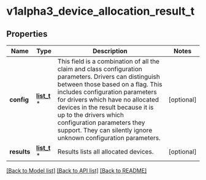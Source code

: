# v1alpha3_device_allocation_result_t

## Properties
Name | Type | Description | Notes
------------ | ------------- | ------------- | -------------
**config** | [**list_t**](v1alpha3_device_allocation_configuration.md) \* | This field is a combination of all the claim and class configuration parameters. Drivers can distinguish between those based on a flag.  This includes configuration parameters for drivers which have no allocated devices in the result because it is up to the drivers which configuration parameters they support. They can silently ignore unknown configuration parameters. | [optional] 
**results** | [**list_t**](v1alpha3_device_request_allocation_result.md) \* | Results lists all allocated devices. | [optional] 

[[Back to Model list]](../README.md#documentation-for-models) [[Back to API list]](../README.md#documentation-for-api-endpoints) [[Back to README]](../README.md)


